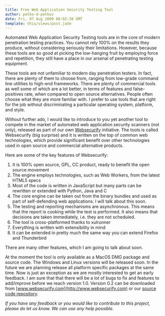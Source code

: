 ```yaml
---
title: Free Web Application Security Testing Tool
author: petko-d-petkov
date: Fri, 07 Aug 2009 08:02:38 GMT
template: this/views/post.jade
---
```


Automated Web Application Security Testing tools are in the core of modern penetration testing practices. You cannot rely 100% on the results they produce, without considering seriously their limitations. However, because these tools are so good at picking the low-hanging fruit by employing force and repetition, they still have a place in our arsenal of penetrating testing equipment.

These tools are not unfamiliar to modern day penetration testers. In fact, there are plenty of them to choose from, ranging from low-grade command line utilities to high-end frameworks. There are plenty of commercial tools as well some of which are a lot better, in terms of features and false-positives rate, when compared to open source alternatives. People often choose what they are more familiar with. I prefer to use tools that are right for the job without discriminating a particular operating system, platform, and style.

Without further ado, I would like to introduce to you yet another tool to compete in the market of automated web application security scanners (not only), released as part of our own [Websecurify](http://www.websecurify.com) initiative. The tools is called Websecurify (big surprise) and it is written on the top of common web technologies, which provide significant benefit over other technologies used in open source and commercial alternative products.

Here are some of the key features of Websecurify:

1. It is 100% open source, GPL, CC product, ready to benefit the open source movement
2. The engine employs technologies, such as Web Workers, from the latest HTML5 specs
3. Most of the code is written in JavaScript but many parts can be rewritten or extended with Python, Java and C
4. The core engine can be taken out from the binary bundles and used as part of self-defending web applications. I will talk about this soon.
5. The testing and reporting mechanisms are asynchronous. This means that the report is cooking while the test is performed. It also means that decisions are taken immediately, i.e. they are not scheduled.
6. The tool is cross-platformed thanks to xulrunner
7. Everything is written with extensibility in mind
8. It can be extended in pretty much the same way you can extend Firefox and Thunderbird

There are many other features, which I am going to talk about soon.

At the moment the tool is only available as a MacOS DMG package and source code. The Windows and Linux versions will be released soon. In the future we are planning release all platform specific packages at the same time. Now is just an exception as we are mostly interested to get an early feedback. I am sure that that there will be a lot of bugs to fix and features to add/improve before we reach version 1.0. Version 0.2 can be downloaded from [www.websecurify.com](http://www.websecurify.com) or our [source code repository](http://code.google.com/p/websecurify/).

_If you have any feedback or you would like to contribute to this project, please do let us know. We can use any help possible._

